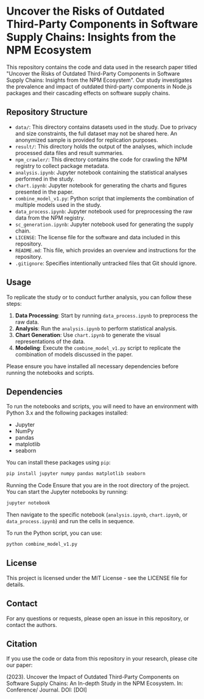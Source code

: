 # Uncover the Risks of Outdated Third-Party Components in Software Supply Chains: Insights from the NPM Ecosystem

This repository contains the code and data used in the research paper titled "Uncover the Risks of Outdated Third-Party Components in Software Supply Chains: Insights from the NPM Ecosystem". Our study investigates the prevalence and impact of outdated third-party components in Node.js packages and their cascading effects on software supply chains.

## Repository Structure

- `data/`: This directory contains datasets used in the study. Due to privacy and size constraints, the full dataset may not be shared here. An anonymized sample is provided for replication purposes.
- `result/`: This directory holds the output of the analyses, which include processed data files and result summaries.
- `npm_crawler/`: This directory contains the code for crawling the NPM registry to collect package metadata.
- `analysis.ipynb`: Jupyter notebook containing the statistical analyses performed in the study.
- `chart.ipynb`: Jupyter notebook for generating the charts and figures presented in the paper.
- `combine_model_v1.py`: Python script that implements the combination of multiple models used in the study.
- `data_process.ipynb`: Jupyter notebook used for preprocessing the raw data from the NPM registry.
- `sc_generation.ipynb`: Jupyter notebook used for generating the supply chain.
- `LICENSE`: The license file for the software and data included in this repository.
- `README.md`: This file, which provides an overview and instructions for the repository.
- `.gitignore`: Specifies intentionally untracked files that Git should ignore.

## Usage

To replicate the study or to conduct further analysis, you can follow these steps:

1. **Data Processing**: Start by running `data_process.ipynb` to preprocess the raw data.
2. **Analysis**: Run the `analysis.ipynb` to perform statistical analysis.
3. **Chart Generation**: Use `chart.ipynb` to generate the visual representations of the data.
4. **Modeling**: Execute the `combine_model_v1.py` script to replicate the combination of models discussed in the paper.

Please ensure you have installed all necessary dependencies before running the notebooks and scripts.

## Dependencies

To run the notebooks and scripts, you will need to have an environment with Python 3.x and the following packages installed:

- Jupyter
- NumPy
- pandas
- matplotlib
- seaborn

You can install these packages using `pip`:

```bash
pip install jupyter numpy pandas matplotlib seaborn
```
Running the Code
Ensure that you are in the root directory of the project. You can start the Jupyter notebooks by running:

```bash
jupyter notebook
```

Then navigate to the specific notebook (`analysis.ipynb`, `chart.ipynb`, or `data_process.ipynb`) and run the cells in sequence.

To run the Python script, you can use:
    
```bash
python combine_model_v1.py
```
## License
This project is licensed under the MIT License - see the LICENSE file for details.

## Contact
For any questions or requests, please open an issue in this repository, or contact the authors.

## Citation
If you use the code or data from this repository in your research, please cite our paper:

(2023). Uncover the Impact of Outdated Third-Party Components on Software Supply Chains: An In-depth Study in the NPM Ecosystem. In: Conference/ Journal. DOI: [DOI]
